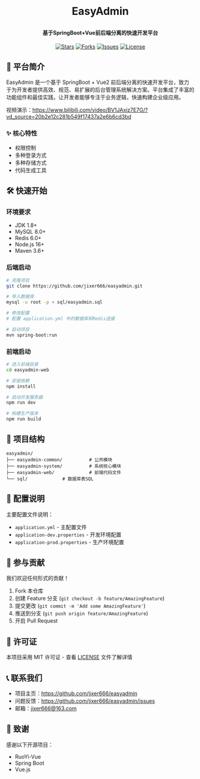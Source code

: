<h1 align="center" style="margin: 30px 0 30px; font-weight: bold;">EasyAdmin</h1>

<h4 align="center">基于SpringBoot+Vue前后端分离的快速开发平台</h4>

<p align="center">
	<a href="https://github.com/jixer666/easyadmin/stargazers"><img src="https://img.shields.io/github/stars/jixer666/quickpost?style=social" alt="Stars"></a>
	<a href="https://github.com/jixer666/easyadmin/forks"><img src="https://img.shields.io/github/forks/jixer666/quickpost?style=social" alt="Forks"></a>
	<a href="https://github.com/jixer666/easyadmin/issues"><img src="https://img.shields.io/github/issues/jixer666/quickpost" alt="Issues"></a>
	<a href="https://github.com/jixer666/easyadmin/blob/main/LICENSE"><img src="https://img.shields.io/github/license/jixer666/quickpost" alt="License"></a>
</p>

## 🌟 平台简介

EasyAdmin 是一个基于 SpringBoot + Vue2 前后端分离的快速开发平台，致力于为开发者提供高效、规范、易扩展的后台管理系统解决方案。平台集成了丰富的功能组件和最佳实践，让开发者能够专注于业务逻辑，快速构建企业级应用。

视频演示：https://www.bilibili.com/video/BV1JAxiz7E7G/?vd_source=20b2e12c281b549f17437a2e6b6cd3bd

### ✨ 核心特性

- 权限控制
- 多种登录方式
- 多种存储方式
- 代码生成工具


## 🛠️ 快速开始

### 环境要求
- JDK 1.8+
- MySQL 8.0+
- Redis 6.0+
- Node.js 16+
- Maven 3.6+

### 后端启动
```bash
# 克隆项目
git clone https://github.com/jixer666/easyadmin.git

# 导入数据库
mysql -u root -p < sql/easyadmin.sql

# 修改配置
# 配置 application.yml 中的数据库和Redis连接

# 启动项目
mvn spring-boot:run
```

### 前端启动
```bash
# 进入前端目录
cd easyadmin-web

# 安装依赖
npm install

# 启动开发服务器
npm run dev

# 构建生产版本
npm run build
```

## 📁 项目结构

```
easyadmin/
├── easyadmin-common/          # 公共模块
├── easyadmin-system/          # 系统核心模块
├── easyadmin-web/             # 前端代码文件
└── sql/             # 数据库表SQL
```

## 🔧 配置说明

主要配置文件说明：
- `application.yml` - 主配置文件
- `application-dev.properties` - 开发环境配置
- `application-prod.properties` - 生产环境配置

## 🤝 参与贡献

我们欢迎任何形式的贡献！

1. Fork 本仓库
2. 创建 Feature 分支 (`git checkout -b feature/AmazingFeature`)
3. 提交更改 (`git commit -m 'Add some AmazingFeature'`)
4. 推送到分支 (`git push origin feature/AmazingFeature`)
5. 开启 Pull Request

## 📄 许可证

本项目采用 MIT 许可证 - 查看 [LICENSE](LICENSE) 文件了解详情

## 📞 联系我们

- 项目主页：https://github.com/jixer666/easyadmin
- 问题反馈：https://github.com/jixer666/easyadmin/issues
- 邮箱：jixer666@163.com

## 🙏 致谢

感谢以下开源项目：
- RuoYi-Vue
- Spring Boot
- Vue.js

